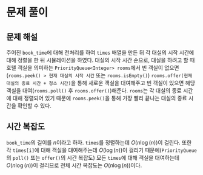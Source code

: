 # 문제 풀이

## 문제 해설

주어진 `book_time`에 대해 전처리를 하여 `times` 배열을 만든 뒤 각 대실의 시작 시간에 대해 정렬을 한 뒤 시뮬레이션을 하였다. 대실의 시작 시간 순으로, 대실을 하려고 할 때 호텔 객실을 의미하는 `PriorityQueue<Integer> rooms`에서 빈 객실이 없으면(`rooms.peek() > 현재 대실의 시작 시간` 또는 `rooms.isEmpty()`) `rooms.offer(현재 대실의 종료 시간 + 청소 시간)`을 통해 새로운 객실을 대여해주고 빈 객실이 있으면 해당 객실을 대여(`rooms.poll()` 후 `rooms.offer()`)해준다. `rooms`는 각 대실의 종료 시간에 대해 정렬되어 있기 때문에 `rooms.peek()`을 통해 가장 빨리 끝나는 대실의 종료 시간을 확인할 수 있다.

## 시간 복잡도

`book_time`의 길이를 $n$이라고 하자. `times`를 정렬하는데 $O(n\log(n))$이 걸린다. 또한 각 `times[i]`에 대해 객실을 대여해주는데 $O(\log(n))$이 걸리기 때문에(`PriorityQueue`의 `poll()` 또는 `offer()`의 시간 복잡도) 모든 `times`에 대해 객실을 대여하는데 $O(n\log(n))$이 걸리므로 전체 시간 복잡도는 $O(n\log(n))$이다.